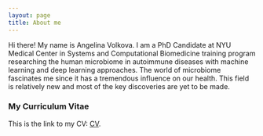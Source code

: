 ```yaml
---
layout: page
title: About me
---
```


Hi there! My name is Angelina Volkova. I am a PhD Candidate at NYU Medical Center in Systems and Computational Biomedicine training program researching the human microbiome in autoimmune diseases with machine learning and deep learning approaches. The world of microbiome fascinates me since it has a tremendous influence on our health. This field is relatively new and  most of the key discoveries are yet to be made.

### My Curriculum Vitae 

This is the link to my CV: [CV](http://en.wikipedia.org/wiki/The_Princess_Bride_%28film%29).
